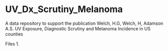 # UV_Dx_Scrutiny_Melanoma

A data repository to support the publication Welch, H.G, Welch, H, Adamson A.S. UV Exposure, Diagnostic Scrutiny and
Melanoma Incidence in US counties

Files
1. 

